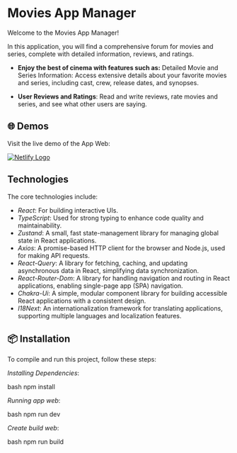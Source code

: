 # Movies App Manager
Welcome to the Movies App Manager!

In this application, you will find a comprehensive forum for movies and series, complete with detailed information, reviews, and ratings. 

- **Enjoy the best of cinema with features such as:** Detailed Movie and Series Information: Access extensive details about your favorite movies and series, including cast, crew, release dates, and synopses.

- **User Reviews and Ratings**: Read and write reviews, rate movies and series, and see what other users are saying.

## 🌐 Demos

Visit the live demo of the App Web:

[![Netlify Logo](https://www.netlify.com/img/global/badges/netlify-color-bg.svg)](https://movies-app-manager-hgallo.netlify.app/)

## Technologies

The core technologies include:
- *React*: For building interactive UIs.
- *TypeScript*: Used for strong typing to enhance code quality and maintainability.
- *Zustand*: A small, fast state-management library for managing global state in React applications.
- *Axios*: A promise-based HTTP client for the browser and Node.js, used for making API requests.
- *React-Query*: A library for fetching, caching, and updating asynchronous data in React, simplifying data synchronization.
- *React-Router-Dom*: A library for handling navigation and routing in React applications, enabling single-page app (SPA) navigation.
- *Chakra-Ui*: A simple, modular component library for building accessible React applications with a consistent design.
- *I18Next*: An internationalization framework for translating applications, supporting multiple languages and localization features.


## 📦 Installation

To compile and run this project, follow these steps:

*Installing Dependencies*:

   bash
   npm install
   

*Running app web*:

   bash
   npm run dev
   

*Create build web*:

   bash
   npm run build
   
